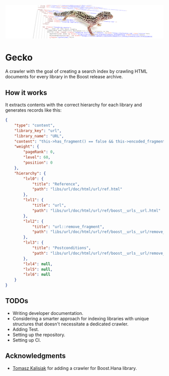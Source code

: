 ![Gecko](img/logo.png)

# Gecko

A crawler with the goal of creating a search index by crawling HTML documents for every library in the Boost release archive.

## How it works

It extracts contents with the correct hierarchy for each library and generates records like this:

```JSON
{
    "type": "content",
    "library_key": "url",
    "library_name": "URL",
    "content": "this->has_fragment() == false && this->encoded_fragment() == \"\"",
    "weight": {
        "pageRank": 0,
        "level": 60,
        "position": 0
    },
    "hierarchy": {
        "lvl0": {
            "title": "Reference",
            "path": "libs/url/doc/html/url/ref.html"
        },
        "lvl1": {
            "title": "url",
            "path": "libs/url/doc/html/url/ref/boost__urls__url.html"
        },
        "lvl2": {
            "title": "url::remove_fragment",
            "path": "libs/url/doc/html/url/ref/boost__urls__url/remove_fragment.html"
        },
        "lvl3": {
            "title": "Postconditions",
            "path": "libs/url/doc/html/url/ref/boost__urls__url/remove_fragment.html#url.ref.boost__urls__url.remove_fragment.postconditions"
        },
        "lvl4": null,
        "lvl5": null,
        "lvl6": null
    }
}
```

## TODOs

- Writing developer documentation.
- Considering a smarter approach for indexing libraries with unique structures that doesn't necessitate a dedicated crawler.
- Adding Test.
- Setting up the repository.
- Setting up CI.

## Acknowledgments

- [Tomasz Kalisiak](https://github.com/Bobini1) for adding a crawler for Boost.Hana library.

